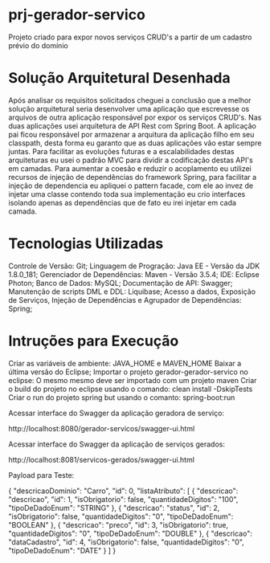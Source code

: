 # prj-gerador-servico
Projeto criado para expor novos serviços CRUD's a partir de um cadastro prévio do domínio


# Solução Arquitetural Desenhada

  Após analisar os requisitos solicitados cheguei a conclusão que a melhor solução arquitetural seria desenvolver uma aplicação que escrevesse os arquivos de outra aplicação responsável por expor os serviços CRUD's.
  Nas duas aplicações usei arquitetura de API Rest com Spring Boot. A aplicação pai ficou responsável por armazenar a arquitura da aplicação filho em seu classpath, desta forma eu garanto que as duas aplicações vão estar sempre juntas. 
  Para facilitar as evoluções futuras e a escalabilidades destas arquiteturas eu usei o padrão MVC para dividir a codificação destas API's em camadas.
  Para aumentar a coesão e reduzir o acoplamento eu utilizei recursos de injeção de dependências do framework Spring, para facilitar a injeção de dependencia eu apliquei o pattern facade, com ele ao invez de injetar uma classe contendo toda sua implementação eu crio interfaces isolando apenas as dependências que de fato eu irei injetar em cada camada.
  
# Tecnologias Utilizadas

  Controle de Versão: Git;
  Linguagem de Progração: Java EE - Versão da JDK 1.8.0_181;
  Gerenciador de Dependências: Maven - Versão 3.5.4;
  IDE: Eclipse Photon;
  Banco de Dados: MySQL;
  Documentação de API: Swagger;
  Manutenção de scripts DML e DDL: Liquibase;
  Acesso a dados, Exposição de Serviços, Injeção de Dependências e Agrupador de Dependências: Spring;  
  
# Intruções para Execução

  Criar as variáveis de ambiente: JAVA_HOME e MAVEN_HOME
  Baixar a última versão do Eclipse;
  Importar o projeto gerador-gerador-servico no eclipse: O mesmo mesmo deve ser importado com um projeto maven
  Criar o build do projeto no eclipse usando o comando: clean install -DskipTests
  Criar o run do projeto spring but usando o comanto: spring-boot:run
  
  Acessar interface do Swagger da aplicação geradora de serviço:  
  
  http://localhost:8080/gerador-servicos/swagger-ui.html
  
  Acessar interface do Swagger da aplicação de serviços gerados:
  
  http://localhost:8081/servicos-gerados/swagger-ui.html


Payload para Teste:

{
  "descricaoDominio": "Carro",
  "id": 0,
  "listaAtributo": [
    {
      "descricao": "descricao",
      "id": 1,
      "isObrigatorio": false,
      "quantidadeDigitos": "100",
      "tipoDeDadoEnum": "STRING"
    },
    {
      "descricao": "status",
      "id": 2,
      "isObrigatorio": false,
      "quantidadeDigitos": "0",
      "tipoDeDadoEnum": "BOOLEAN"
    },
    {
      "descricao": "preco",
      "id": 3,
      "isObrigatorio": true,
      "quantidadeDigitos": "0",
      "tipoDeDadoEnum": "DOUBLE"
    },
    {
      "descricao": "dataCadastro",
      "id": 4,
      "isObrigatorio": false,
      "quantidadeDigitos": "0",
      "tipoDeDadoEnum": "DATE"
    }
  ]
}
